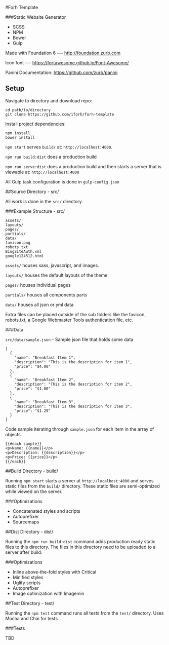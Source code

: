 #Forh Template

###Static Website Generator

- SCSS
- NPM 
- Bower
- Gulp

Made with Foundation 6 --- http://foundation.zurb.com

Icon font --- https://fortawesome.github.io/Font-Awesome/

Panini Documentation: https://github.com/zurb/panini

## Setup

Navigate to directory and download repo:

    cd path/to/directory
    git clone https://github.com/1forh/forh-template

Install project dependencies:

    npm install
    bower install

`npm start` serves `build/` at: `http://localhost:4000`. 

`npm run build:dist` does a production build

`npm run serve:dist` does a production build and then starts a server that is viewable at: `http://localhost:4000`

All Gulp task configuration is done in `gulp-config.json`

##Source Directory - src/

All work is done in the `src/` directory.

###Example Structure - src/

    assets/
    layouts/
    pages/
    partials/
    data/
    favicon.png
    robots.txt
    BingSiteAuth.xml
    google124512.html

`assets/` houses sass, javascript, and images.

`layouts/` houses the default layouts of the theme

`pages/` houses individual pages

`partials/` houses all components parts

`data/` houses all json or yml data

 Extra files can be placed outside of the sub folders like the favicon, robots.txt, a Google Webmaster Tools authentication file, etc. 

###Data

`src/data/sample.json` - Sample json file that holds some data

    [
      {
        "name": "Breakfast Item 1",
        "description": "This is the description for item 1",
        "price": "$4.00"
      },
      {
        "name": "Breakfast Item 2",
        "description": "This is the description for item 2",
        "price": "$1.00"
      },
      {
        "name": "Breakfast Item 3",
        "description": "This is the description for item 3",
        "price": "$1.29"
      }
    ]

Code sample iterating through `sample.json` for each item in the array of objects. 

    {{#each sample}}
    <p>Name: {{name}}</p>
    <p>Description: {{description}}</p>
    <p>Price: {{price}}</p>
    {{/each}}

##Build Directory - build/

Running `npm start` starts a server at `http://localhost:4000` and serves static files from the `build/` directory. These static files are semi-optimized while viewed on the server. 

###Optimizations

- Concatenated styles and scripts
- Autoprefixer
- Sourcemaps

##Dist Directory - dist/

Running the `npm run build:dist` command adds production ready static files to this directory. The files in this directory need to be uploaded to a server after build.

###Optimizations

- Inline above-the-fold styles with Critical
- Minified styles
- Uglify scripts
- Autoprefixer
- Image optimization with Imagemin

##Test Directory - test/

Running the `npm test` command runs all tests from the `test/` directory. Uses Mocha and Chai for tests

###Tests

TBD